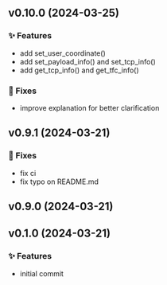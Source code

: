 ## v0.10.0 (2024-03-25)

### ✨ Features

- add set_user_coordinate()
- add set_payload_info() and set_tcp_info()
- add get_tcp_info() and get_tfc_info()

### 🐛 Fixes

- improve explanation for better clarification

## v0.9.1 (2024-03-21)

### 🐛 Fixes

- fix ci
- fix typo on README.md

## v0.9.0 (2024-03-21)

## v0.1.0 (2024-03-21)

### ✨ Features

- initial commit
